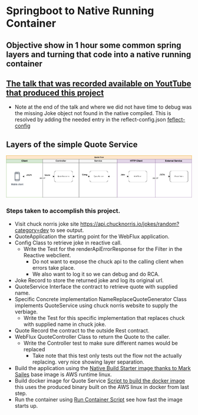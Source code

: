 # Springboot to Native Running Container

## Objective show in 1 hour some common spring layers and turning that code into a native running container

## [The talk that was recorded available on YoutTube that produced this project]() 

- Note at the end of the talk and where we did not have time to debug was the missing Joke object not found in the
  native compiled. This is resolved by adding the needed entry in the
  reflect-config.json [feflect-config](src/main/resources/META-INF/native-image/reflect-config.json)

## Layers of the simple Quote Service

![Layers of this application](quote.png)

### Steps taken to accomplish this project.

- Visit chuck norris joke site https://api.chucknorris.io/jokes/random?category=dev to see output.
- QuoteApplication the starting point for the WebFlux application.
- Config Class to retrieve joke in reactive call.
    - Write the Test for the renderApiErrorResponse for the Filter in the Reactive webclient.
        - Do not want to expose the chuck api to the calling client when errors take place.
        - We also want to log it so we can debug and do RCA.
- Joke Record to store the returned joke and log its original url.
- QuoteService Interface the contract to retrieve quote with supplied name.
- Specific Concrete implementation NameReplaceQuoteGenerator Class implements QuoteService using chuck norris website to
  supply the verbiage.
    - Write the Test for this specific implementation that replaces chuck with supplied name in chuck joke.
- Quote Record the contract to the outside Rest contract.
- WebFlux QuoteController Class to return the Quote to the caller.
    - Write the Controller test to make sure different names would be replaced
        - Take note that this test only tests out the flow not the actually replacing. very nice showing layer
          separation.
- Build the application using the [Native Build Starter image thanks to Mark Sailes](native-builder-starter.sh) base
  image is AWS runtime linux.
- Build docker image for Quote Service [Script to build the docker image](docker/image.sh) this uses the produced binary
  built on the AWS linux in docker from last step.
- Run the container using [Run Container Script](run-container.sh) see how fast the image starts up.



